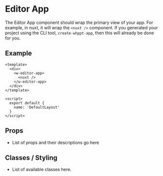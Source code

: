 
# Editor App

The Editor App component should wrap the primary view of your app. For example, in nuxt, it will wrap the `<nuxt />`
component. If you generated your project using the CLI tool, `create-whppt-app`, then this will already be done for you.

## Example
```vue
<template>
  <div>
    <w-editor-app>
      <nuxt />
    </w-editor-app>
  </div>
</template>

<script>
  export default {
    name: 'DefaultLayout'
  }
</script>
```

## Props

- List of props and their descriptions go here

## Classes / Styling

- List of available classes here.
